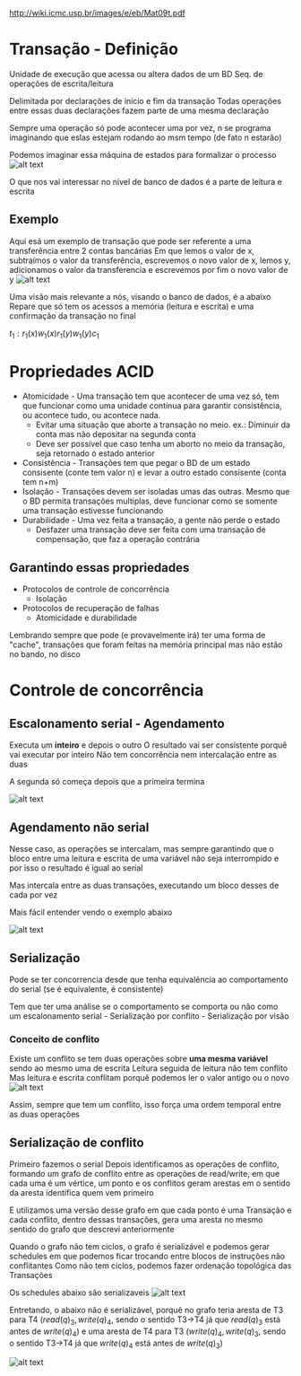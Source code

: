 http://wiki.icmc.usp.br/images/e/eb/Mat09t.pdf

# Transação - Definição
Unidade de execução que acessa ou altera dados de um BD
    Seq. de operações de escrita/leitura

Delimitada por declarações de início e fim da transação
    Todas operações entre essas duas declarações fazem parte de uma mesma declaração

Sempre uma operação só pode acontecer uma por vez, n se programa imaginando que eslas estejam rodando ao msm tempo (de fato n estarão)

Podemos imaginar essa máquina de estados para formalizar o processo
![alt text](image.png)

O que nos vai interessar no nível de banco de dados é a parte de leitura e escrita

## Exemplo
Aqui esá um exemplo de transação que pode ser referente a uma transferência entre 2 contas bancárias
Em que lemos o valor de x, subtraímos o valor da transferência, escrevemos o novo valor de x, lemos y, adicionamos o valor da transferencia e escrevemos por fim o novo valor de y
![alt text](image-1.png)

Uma visão mais relevante a nós, visando o banco de dados, é a abaixo
Repare que só tem os acessos a memória (leitura e escrita) e uma confirmação da transação no final

$t_1: r_1(x) w_1(x) r_1(y) w_1(y) c_1$

# Propriedades ACID
- Atomicidade - Uma transação tem que acontecer de uma vez só, tem que funcionar como uma unidade contínua para garantir consistência, ou acontece tudo, ou acontece nada.
    - Evitar uma situação que aborte a transação no meio. ex.: Diminuir da conta mas não depositar na segunda conta
    - Deve ser possível que caso tenha um aborto no meio da transação, seja retornado o estado anterior
- Consistência - Transações tem que pegar o BD de um estado consisente (conte tem valor n) e levar a outro estado consisente (conta tem n+m)
- Isolação - Transações devem ser isoladas umas das outras. Mesmo que o BD permita transações multiplas, deve funcionar como se somente uma transação estivesse funcionando
- Durabilidade - Uma vez feita a transação, a gente não perde o estado
    - Desfazer uma transação deve ser feita com uma transação de compensação, que faz a operação contrária

## Garantindo essas propriedades
- Protocolos de controle de concorrência
    - Isolação
- Protocolos de recuperação de falhas
    - Atomicidade e durabilidade

Lembrando sempre que pode (e provavelmente irá) ter uma forma de "cache", transações que foram feitas na memória principal mas não estão no bando, no disco

# Controle de concorrência

## Escalonamento serial - Agendamento
Executa um **inteiro** e depois o outro
O resultado vai ser consistente porquê vai executar por inteiro 
Não tem concorrência nem intercalação entre as duas

A segunda só começa depois que a primeira termina

![alt text](image-2.png)

## Agendamento não serial
Nesse caso, as operações se intercalam, mas sempre garantindo que o bloco entre uma leitura e escrita de uma variável não seja interrompido e por isso o resultado é igual ao serial

Mas intercala entre as duas transações, executando um bloco desses de cada por vez

Mais fácil entender vendo o exemplo abaixo

![alt text](image-3.png)

## Serialização
Pode se ter concorrencia desde que tenha equivalência ao comportamento do serial (se é equivalente, é consistente)

Tem que ter uma análise se o comportamento se comporta ou não como um escalonamento serial
    - Serialização por conflito
    - Serialização por visão

### Conceito de conflito
Existe um conflito se tem duas operações sobre **uma mesma variável** sendo ao mesmo uma de escrita
Leitura seguida de leitura não tem conflito
Mas leitura e escrita conflitam porquê podemos ler o valor antigo ou o novo
![alt text](image-4.png)

Assim, sempre que tem um conflito, isso força uma ordem temporal entre as duas operações

## Serialização de conflito
Primeiro fazemos o serial
Depois identificamos as operações de conflito, formando um grafo de conflito entre as operações de read/write, em que cada uma é um vértice, um ponto e os conflitos geram arestas em o sentido da aresta identifica quem vem primeiro

E utilizamos uma versão desse grafo em que cada ponto é uma Transação e cada conflito, dentro dessas transações, gera uma aresta no mesmo sentido do grafo que descrevi anteriormente

Quando o grafo não tem ciclos, o grafo é serializável e podemos gerar schedules em que podemos ficar trocando entre blocos de instruções não conflitantes
Como não tem ciclos, podemos fazer ordenação topológica das Transações

Os schedules abaixo são serializaveis
![alt text](image-5.png)

Entretando, o abaixo não é serializável, porquê no grafo teria aresta de T3 para T4 ($read(q)_3, write(q)_4$, sendo o sentido T3->T4 já que $read(q)_3$ está antes de $write(q)_4$) e uma aresta de T4 para T3 ($write(q)_4, write(q)_3$, sendo o sentido T3->T4 já que $write(q)_4$ está antes de $write(q)_3$)

![alt text](image-6.png)